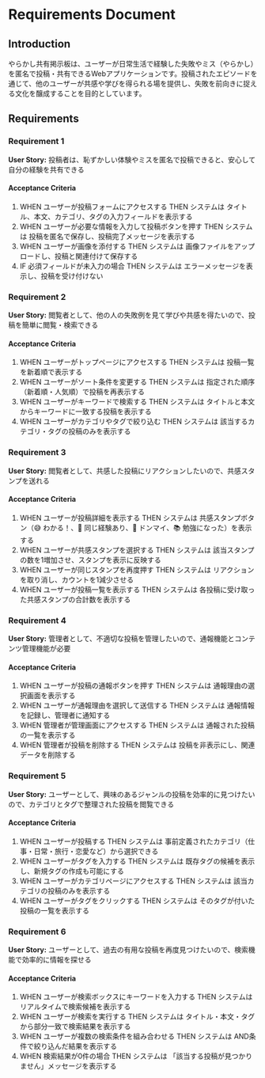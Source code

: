 # Requirements Document

## Introduction

やらかし共有掲示板は、ユーザーが日常生活で経験した失敗やミス（やらかし）を匿名で投稿・共有できるWebアプリケーションです。投稿されたエピソードを通じて、他のユーザーが共感や学びを得られる場を提供し、失敗を前向きに捉える文化を醸成することを目的としています。

## Requirements

### Requirement 1

**User Story:** 投稿者は、恥ずかしい体験やミスを匿名で投稿できると、安心して自分の経験を共有できる

#### Acceptance Criteria

1. WHEN ユーザーが投稿フォームにアクセスする THEN システムは タイトル、本文、カテゴリ、タグの入力フィールドを表示する
2. WHEN ユーザーが必要な情報を入力して投稿ボタンを押す THEN システムは 投稿を匿名で保存し、投稿完了メッセージを表示する
3. WHEN ユーザーが画像を添付する THEN システムは 画像ファイルをアップロードし、投稿と関連付けて保存する
4. IF 必須フィールドが未入力の場合 THEN システムは エラーメッセージを表示し、投稿を受け付けない

### Requirement 2

**User Story:** 閲覧者として、他の人の失敗例を見て学びや共感を得たいので、投稿を簡単に閲覧・検索できる

#### Acceptance Criteria

1. WHEN ユーザーがトップページにアクセスする THEN システムは 投稿一覧を新着順で表示する
2. WHEN ユーザーがソート条件を変更する THEN システムは 指定された順序（新着順・人気順）で投稿を再表示する
3. WHEN ユーザーがキーワードで検索する THEN システムは タイトルと本文からキーワードに一致する投稿を表示する
4. WHEN ユーザーがカテゴリやタグで絞り込む THEN システムは 該当するカテゴリ・タグの投稿のみを表示する

### Requirement 3

**User Story:** 閲覧者として、共感した投稿にリアクションしたいので、共感スタンプを送れる

#### Acceptance Criteria

1. WHEN ユーザーが投稿詳細を表示する THEN システムは 共感スタンプボタン（😅 わかる！、🤝 同じ経験あり、💪 ドンマイ、📚 勉強になった）を表示する
2. WHEN ユーザーが共感スタンプを選択する THEN システムは 該当スタンプの数を1増加させ、スタンプを表示に反映する
3. WHEN ユーザーが同じスタンプを再度押す THEN システムは リアクションを取り消し、カウントを1減少させる
4. WHEN ユーザーが投稿一覧を表示する THEN システムは 各投稿に受け取った共感スタンプの合計数を表示する

### Requirement 4

**User Story:** 管理者として、不適切な投稿を管理したいので、通報機能とコンテンツ管理機能が必要

#### Acceptance Criteria

1. WHEN ユーザーが投稿の通報ボタンを押す THEN システムは 通報理由の選択画面を表示する
2. WHEN ユーザーが通報理由を選択して送信する THEN システムは 通報情報を記録し、管理者に通知する
3. WHEN 管理者が管理画面にアクセスする THEN システムは 通報された投稿の一覧を表示する
4. WHEN 管理者が投稿を削除する THEN システムは 投稿を非表示にし、関連データを削除する

### Requirement 5

**User Story:** ユーザーとして、興味のあるジャンルの投稿を効率的に見つけたいので、カテゴリとタグで整理された投稿を閲覧できる

#### Acceptance Criteria

1. WHEN ユーザーが投稿する THEN システムは 事前定義されたカテゴリ（仕事・日常・旅行・恋愛など）から選択できる
2. WHEN ユーザーがタグを入力する THEN システムは 既存タグの候補を表示し、新規タグの作成も可能にする
3. WHEN ユーザーがカテゴリページにアクセスする THEN システムは 該当カテゴリの投稿のみを表示する
4. WHEN ユーザーがタグをクリックする THEN システムは そのタグが付いた投稿の一覧を表示する

### Requirement 6

**User Story:** ユーザーとして、過去の有用な投稿を再度見つけたいので、検索機能で効率的に情報を探せる

#### Acceptance Criteria

1. WHEN ユーザーが検索ボックスにキーワードを入力する THEN システムは リアルタイムで検索候補を表示する
2. WHEN ユーザーが検索を実行する THEN システムは タイトル・本文・タグから部分一致で検索結果を表示する
3. WHEN ユーザーが複数の検索条件を組み合わせる THEN システムは AND条件で絞り込んだ結果を表示する
4. WHEN 検索結果が0件の場合 THEN システムは 「該当する投稿が見つかりません」メッセージを表示する
